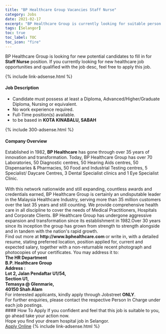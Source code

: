 ```yaml
---
title: "BP Healthcare Group Vacancies Staff Nurse" 
category: Jobs 
date: 2021-02-17 
excerpt: "BP Healthcare Group is currently looking for suitable person to fill in the Staff Nurse which positioned at Selangor" 
tags: [Selangor] 
toc: true 
toc_label: TOC 
toc_icon: "fire" 
--- 
```


<p>BP Healthcare Group is looking for new potential candidates to fill in for <b>Staff Nurse</b> position. If you currently looking for new healthcare job opportunities and qualified with the job desc, feel free to apply this job.
</p>{% include link-adsense.html %} 
<div><div><h4>Job Description</h4></div><div><div><span><div><ul><li>Candidate must possess at least a Diploma, Advanced/Higher/Graduate Diploma, Nursing or equivalent.</li><li>No work experience required.</li><li>Full-Time position(s) available.</li><li>to be based in <strong>KOTA KINABALU, SABAH</strong></li></ul></div></span></div></div></div> 
{% include 300-adsense.html %} 
<div><div><h4>Company Overview</h4></div><div><div><span><div><div>
	Established in 1982, <strong>BP Healthcare</strong> has gone through over 35 years of innovation and transformation. Today, BP Healthcare Group has over 70 Laboratories, 50 Diagnostic centres, 50 Hearing Aids centres, 50 Dispensaries &amp; Pharmacies, 50 Food and Industrial Testing centres, 5 Specialist/ Daycare Centres, 3 Dental Specialist clinics and 1 Eye Specialist Clinic.</div>
<div>
<br>
	With this network nationwide and still expanding, countless awards and credentials earned, BP Healthcare Group is certainly an undisputable leader in the Malaysia Healthcare Industry, serving more than 35 million customers over the last 35 years and still counting. We provide comprehensive health care in all discipline to cover the needs of Medical Practitioners, Hospitals and Corporate Clients. BP Healthcare Group has undergone aggressive expansion and transformation since its establishment in 1982.Over 30 years since its inception the group has grown from strength to strength alongside and in tandem with the nation's rapid growth.&#160;</div>
<div>
<div>
		Find out more at <strong>http://www.bphealthcare.com&#160;</strong>or write in, with a detailed resume, stating preferred location, position applied for, current and expected salary, together with a non-returnable recent photograph and photocopies of your certificates. You may address it to:</div>
<div>
<strong>The HR Department<br>
		B.P. Healthcare Group<br>
		Address :&#160;</strong></div>
<div>
<strong>Lot 2, Jalan Pendaftar U1/54,</strong></div>
<div>
<strong>Section U1,</strong></div>
<div>
<strong>Temasya @ Glenmarie,</strong></div>
<div>
<strong>40150 Shah Alam</strong></div>
<div>
		For interested applicants, kindly apply through Jobstreet <strong>ONLY</strong>.&#160;</div>
<div>
		For further enquiries, please contact the respective Person In Charge under each job postings.&#160;</div>
</div></div></span></div></div></div> 
#### How To Apply 
If you confident and feel that this job is suitable to you, go ahead take your action now. <br/> 
Hope you find your dream hospital job in Selangor. <br/> 
<a href="https://www.jobstreet.com.my/en/job/staff-nurse-4484112?jobId=jobstreet-my-job-4484112" class="btn btn--warning" target="_blank" rel="nofollow noopenner">Apply Online</a> 
{% include link-adsense.html %} 